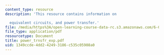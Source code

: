 ```yaml
---
content_type: resource
description: 'This resource contains information on

  equivalent circuits, and power transfer.'
file: /media/https%3A/open-learning-course-data-rc.s3.amazonaws.com/6-071j-introduction-to-electronics-signals-and-measurement-spring-2006/1349ccde4dd242493186c535c05908a0_power_trnsfr_exp.pdf
file_type: application/pdf
resourcetype: Document
title: power_trnsfr_exp.pdf
uid: 1349ccde-4dd2-4249-3186-c535c05908a0
---
```

